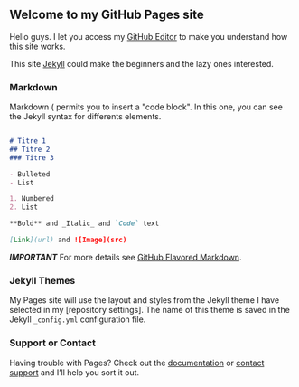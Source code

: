 ## Welcome to my GitHub Pages site

Hello guys.
I let you access my [GitHub Editor](https://github.com/Kilam023/Kilam023.github.io/edit/master/README.md) to make you understand how this site works.

This site [Jekyll](https://jekyllrb.com/) could make the beginners and the lazy ones interested.

### Markdown

Markdown ( permits you to insert a "code block". In this one, you can see the Jekyll syntax for differents elements.

```markdown

# Titre 1
## Titre 2
### Titre 3

- Bulleted
- List

1. Numbered
2. List

**Bold** and _Italic_ and `Code` text

[Link](url) and ![Image](src)
```

**_IMPORTANT_** For more details see [GitHub Flavored Markdown](https://guides.github.com/features/mastering-markdown/).

### Jekyll Themes

My Pages site will use the layout and styles from the Jekyll theme I have selected in my [repository settings]. The name of this theme is saved in the Jekyll `_config.yml` configuration file.

### Support or Contact

Having trouble with Pages? Check out the [documentation](https://help.github.com/categories/github-pages-basics/) or [contact support](https://github.com/contact) and I’ll help you sort it out.
